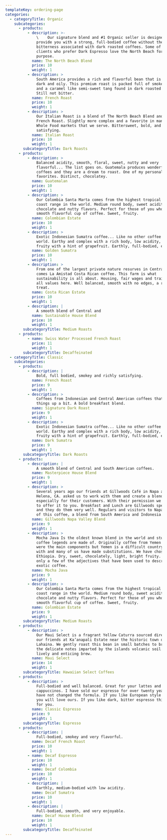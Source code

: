 ```yaml
---
templateKey: ordering-page
categories:
  - categoryTitle: Organic
    subcategories:
      - products:
          - description: >-
              \    Our signature blend and #1 Organic seller is designed to
              provide you with a strong, full-bodied coffee without the
              bitterness associated with dark roasted coffees. Some of our
              clients who prefer Dark Espresso love the North Beach for this
              purpose.
            name: The North Beach Blend
            price: 10
            weight: 1
          - description: >
              South America provides a rich and flavorful bean that is roasted
              dark and oily. This premium roast is packed full of smokey flavors
              and a caramel like semi-sweet tang found in dark roasted coffees.
              Still not bitter.
            name: French Roast
            price: 10
            weight: 1
          - description: >
              Our Italian Roast is a blend of The North Beach Blend and our
              French Roast. Slightly more complex and a favorite in many of the
              Whole Food markets that we serve. Bittersweet, bold, and very
              satisfying.
            name: Italian Roast
            price: 10
            weight: 1
        subcategoryTitle: Dark Roasts
      - products:
          - description: >
              Balanced acidity, smooth, floral, sweet, nutty and very
              flavorful... The list goes on. Guatemala produces wonderful
              coffees and they are a dream to roast. One of my personal
              favorites. Distinct, chocolatey.
            name: Guatemalan
            price: 10
            weight: 1
          - description: >
              Our Colombia Santa Marta comes from the highest tropical mountain
              coast range in the world. Medium round body, sweet acidity,
              chocolate and nutty flavors. Perfect for those of you who like a
              smooth flavorful cup of coffee. Sweet, fruity.
            name: Colombian Estate
            price: 10
            weight: 1
          - description: >
              Exotic Indonesian Sumatra coffee... Like no other coffee in the
              world. Earthy and complex with a rich body, low acidity, sweet and
              fruity with a hint of grapefruit. Earthly, full-bodied, exotic.
            name: Golden Sumatra
            price: 10
            weight: 1
          - description: >
              From one of the largest private nature resurves in Central America
              comes La Amistad Costa Rican coffee. This farm is what
              sustainability is all about. Housing, fair wages and training are
              all values here. Well balanced, smooth with no edges, a real
              treat.
            name: Costa Rican Estate
            price: 10
            weight: 1
          - description: |
              A smooth blend of Central and
            name: Sustainable House Blend
            price: 10
            weight: 1
        subcategoryTitle: Medium Roasts
      - products:
          - name: Swiss Water Processed French Roast
            price: 11
            weight: 1
        subcategoryTitle: Decaffeinated
  - categoryTitle: Classic
    subcategories:
      - products:
          - description: |
              Bold, full bodied, smokey and richly satisfying.
            name: French Roast
            price: 9
            weight: 1
          - description: >
              Coffees from Indonesian and Central American coffees that spice
              things up a bit. A bold breakfast blend.
            name: Signature Dark Roast
            price: 9
            weight: 1
          - description: >
              Exotic Indonesian Sumatra coffee... Like no other coffee in the
              world. Earthy and complex with a rich body, low acidity, sweet and
              fruity with a hint of grapefruit. Earthly, full-bodied, exotic.
            name: Dark Sumatra
            price: 9
            weight: 1
        subcategoryTitle: Dark Roasts
      - products:
          - description: |
              A smooth blend of Central and South American coffees.
            name: Masterpiece House Blend
            price: 9
            weight: 1
          - description: >
              Several years ago our friends at Gillwoods Café in Napa and St.
              Helena, CA. asked us to work with them and create a blend
              especially for their customers. With their permission we are able
              to offer it to you. Breakfast and Lunch are Gillwoods specialties
              and they do them very well. Regulars and visitors to Napa are fans
              of this coffee, a blend from South America and Indonesia.
            name: Gillwoods Napa Valley Blend
            price: 9
            weight: 1
          - description: >
              Mocha Java Is the oldest known blend in the world and stuff that
              coffee legends are made of. Originally coffee from Yemen and Java
              were the main components but Yemen is a difficult country to deal
              with and many of us have made substitutions. We have chosen
              Ethiopia. Dry, sweet, chocolately, light, bright fruity. These are
              only a few of the adjectives that have been used to describe this
              exotic coffee.
            name: Mocha Java
            price: 9
            weight: 1
          - description: >
              Our Colombia Santa Marta comes from the highest tropical mountain
              coast range in the world. Medium round body, sweet acidity,
              chocolate and nutty flavors. Perfect for those of you who like a
              smooth flavorful cup of coffee. Sweet, fruity.
            name: Colombian Estate
            price: 9
            weight: 1
        subcategoryTitle: Medium Roasts
      - products:
          - description: >
              Our Maui Select is a fragrant Yellow Caturra sourced directly from
              our friends at Ka’anapali Estate near the historic town of
              Lahaina. We gently roast this bean in small batches to bring out
              the delicate notes imparted by the islands volcanic soil. A truly
              lively and enticing brew.
            name: Maui Select
            price: 14
            weight: 1
        subcategoryTitle: Hawaiian Select Coffees
      - products:
          - description: >
              Full-bodied and well balanced. Great for your lattes and
              cappuccinos. I have sold our espresso for over twenty years and
              have not changed the formula. If you like European style espresso
              you will love ours. If you like dark, bitter espresso this is not
              for you.
            name: Classic Espresso
            price: 9
            weight: 1
        subcategoryTitle: Espresso
      - products:
          - description: |
              Full-bodied, smokey and very flavorful.
            name: Decaf French Roast
            price: 10
            weight: 1
          - name: Decaf Espresso
            price: 10
            weight: 1
          - name: Decaf Colombia
            price: 10
            weight: 1
          - description: |
              Earthly, medium-bodied with low acidity.
            name: Decaf Sumatra
            price: 10
            weight: 1
          - description: |
              Full-bodied, smooth, and very enjoyable.
            name: Decaf House Blend
            price: 10
            weight: 1
        subcategoryTitle: Decaffeinated
---
```


